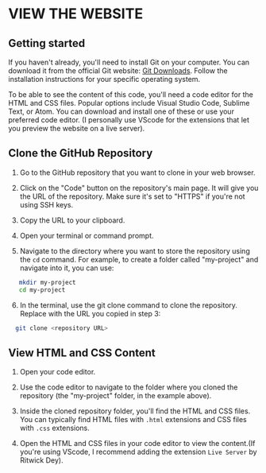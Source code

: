 # VIEW THE WEBSITE



## Getting started

If you haven't already, you'll need to install Git on your computer. You can download it from the official Git website: [Git Downloads](https://git-scm.com/downloads).
Follow the installation instructions for your specific operating system.


To be able to see the content of this code, you'll need a code editor for the HTML and CSS files. Popular options include Visual Studio Code, Sublime Text,
or Atom. You can download and install one of these or use your preferred code editor. (I personally use VScode for the extensions that let you preview the website on a live
server).

## Clone the GitHub Repository

1. Go to the GitHub repository that you want to clone in your web browser.

2. Click on the "Code" button on the repository's main page. It will give you the URL of the repository. Make sure it's set to "HTTPS" if you're not using SSH keys.

3. Copy the URL to your clipboard.

4. Open your terminal or command prompt.

5. Navigate to the directory where you want to store the repository using the `cd` command. For example, to create a folder called "my-project" and navigate into it, you can use:

```bash
   mkdir my-project
   cd my-project
```
6. In the terminal, use the git clone command to clone the repository. Replace <repository URL> with the URL you copied in step 3:

```bash
  git clone <repository URL>
```

## View HTML and CSS Content

1. Open your code editor.

2. Use the code editor to navigate to the folder where you cloned the repository (the "my-project" folder, in the example above).

3. Inside the cloned repository folder, you'll find the HTML and CSS files. You can typically find HTML files with `.html` extensions and CSS files with `.css` extensions.

4. Open the HTML and CSS files in your code editor to view the content.(If you're using VScode, I recommend adding the extension `Live Server` by Ritwick Dey).




